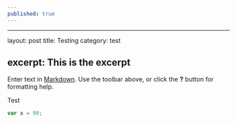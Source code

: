 ```yaml
---
published: true
---
```


---
layout: post
title: Testing
category: test

excerpt: This is the excerpt
---


Enter text in [Markdown](http://daringfireball.net/projects/markdown/). Use the toolbar above, or click the **?** button for formatting help.

Test
```js 
var x = 90;
```